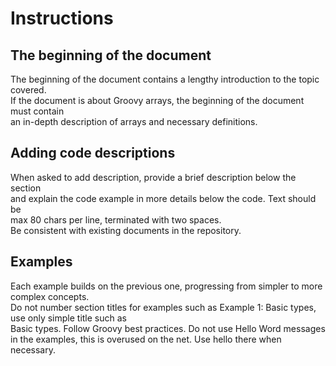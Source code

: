# Instructions


## The beginning of the document

The beginning of the document contains a lengthy introduction to the topic covered.  
If the document is about Groovy arrays, the beginning of the document must contain  
an in-depth description of arrays and necessary definitions.  

## Adding code descriptions 

When asked to add description, provide a brief description below the section  
and explain the code example in more details below the code.  Text should be  
max 80 chars per line, terminated with two spaces.  
Be consistent with existing documents in the repository.

## Examples 

Each example builds on the previous one, progressing from simpler to more complex concepts.  
Do not number section titles for examples such as Example 1: Basic types, use only simple title such as  
Basic types. Follow Groovy best practices.
Do not use Hello Word messages in the examples, this is overused on the net. Use hello there when necessary.  
